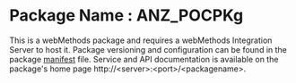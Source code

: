 # Package Name : ANZ_POCPKg
This is a webMethods package and requires a webMethods Integration Server to host it. Package versioning and configuration can be found in the package [manifest](./ANZ_POCPKg/manifest.v3) file. Service and API documentation is available on the package's home page http://&lt;server&gt;:&lt;port&gt;/&lt;packagename>.